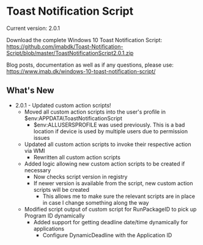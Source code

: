 # Toast Notification Script

Current version: 2.0.1

Download the complete Windows 10 Toast Notification Script: https://github.com/imabdk/Toast-Notification-Script/blob/master/ToastNotificationScript2.0.1.zip

Blog posts, documentation as well as if any questions, please use: https://www.imab.dk/windows-10-toast-notification-script/

## What's New
- 2.0.1 - Updated custom action scripts!
  - Moved all custom action scripts into the user's profile in $env:APPDATA\ToastNotificationScript
    - $env:ALLUSERSPROFILE was used previously. This is a bad location if device is used by multiple users due to permission issues
  - Updated all custom action scripts to invoke their respective action via WMI
    - Rewritten all custom action scripts
  - Added logic allowing new custom action scripts to be created if necessary
    - Now checks script version in registry
    - If newer version is available from the script, new custom action scripts will be created
      - This allows me to make sure the relevant scripts are in place in case I change something along the way
  - Modified script output of custom script for RunPackageID to pick up Program ID dynamically
    - Added support for getting deadline date/time dynamically for applications     
      - Configure DynamicDeadline with the Application ID

